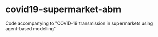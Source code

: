 # covid19-supermarket-abm
 Code accompanying to "COVID-19 transmission in supermarkets using agent-based modelling"
